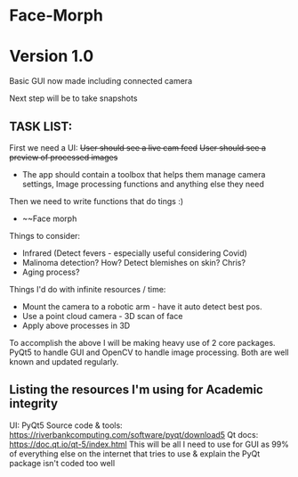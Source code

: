 # Face-Morph

# Version 1.0
Basic GUI now made including connected camera

Next step will be to take snapshots


## TASK LIST:
 
 First we need a UI:
 ~~User should see a live cam feed~~
 ~~User should see a preview of processed images~~
 - The app should contain a toolbox that helps them manage
   camera settings, Image processing functions and anything
   else they need

 Then we need to write functions that do tings :)
 - ~~Face morph
 
 Things to consider:
 - Infrared (Detect fevers - especially useful considering Covid)
 - Malinoma detection? How? Detect blemishes on skin? Chris?
 - Aging process?
 
 Things I'd do with infinite resources / time:
 - Mount the camera to a robotic arm - have it auto detect best pos.
 - Use a point cloud camera - 3D scan of face
 - Apply above processes in 3D

 To accomplish the above I will be making heavy use of 2 core packages. 
 PyQt5 to handle GUI and OpenCV to handle image processing.
 Both are well known and updated regularly. 

## Listing the resources I'm using for Academic integrity
 UI:
 PyQt5 Source code & tools: https://riverbankcomputing.com/software/pyqt/download5
 Qt docs: https://doc.qt.io/qt-5/index.html
 This will be all I need to use for GUI as 99% of everything else on the internet
 that tries to use & explain the PyQt package isn't coded too well

